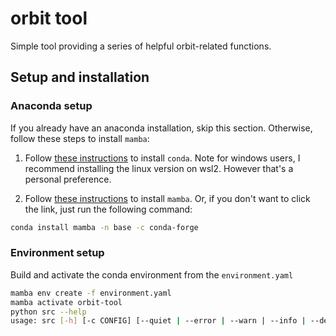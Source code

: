 # orbit tool

Simple tool providing a series of helpful orbit-related functions.

## Setup and installation

### Anaconda setup

If you already have an anaconda installation, skip this section. Otherwise, follow these steps to install `mamba`:

1. Follow [these instructions](https://conda.io/projects/conda/en/latest/user-guide/install/index.html) to install `conda`. Note for windows users, I recommend installing the linux version on wsl2.  However that's a personal preference.

2. Follow [these instructions](https://mamba.readthedocs.io/en/latest/installation.html) to install `mamba`. Or, if you don't want to click the link, just run the following command:

```bash
conda install mamba -n base -c conda-forge
```

### Environment setup

Build and activate the conda environment from the `environment.yaml`

```bash
mamba env create -f environment.yaml
mamba activate orbit-tool
python src --help
usage: src [-h] [-c CONFIG] [--quiet | --error | --warn | --info | --debug] {checktle,convert-orbit} ...
```


